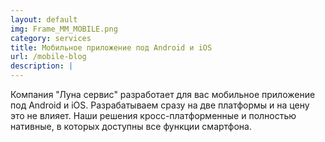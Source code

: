 ```yaml
---
layout: default
img: Frame_MM_MOBILE.png
category: services
title: Мобильное приложение под Android и iOS
url: /mobile-blog
description: |
---
```

  Компания &quot;Луна сервис&quot; разработает для вас мобильное приложение под Android и iOS. Разрабатываем сразу на две платформы и на цену это не влияет. Наши решения кросс-платформенные и полностью нативные, в которых доступны все функции смартфона. 
